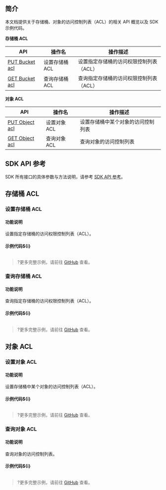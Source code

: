 ## 简介

本文档提供关于存储桶、对象的访问控制列表（ACL）的相关 API 概览以及 SDK 示例代码。

**存储桶 ACL**

| API                                                          | 操作名         | 操作描述                                |
| ------------------------------------------------------------ | -------------- | --------------------------------------- |
| [PUT Bucket acl](https://cloud.tencent.com/document/product/436/7737) | 设置存储桶 ACL | 设置指定存储桶的访问权限控制列表（ACL） |
| [GET Bucket acl](https://cloud.tencent.com/document/product/436/7733) | 查询存储桶 ACL | 查询指定存储桶的访问权限控制列表（ACL） |

**对象 ACL**

| API                                                          | 操作名       | 操作描述                                      |
| ------------------------------------------------------------ | ------------ | --------------------------------------------- |
| [PUT Object acl](https://cloud.tencent.com/document/product/436/7748) | 设置对象 ACL | 设置存储桶中某个对象的访问控制列表 |
| [GET Object acl](https://cloud.tencent.com/document/product/436/7744) | 查询对象 ACL | 查询对象的访问控制列表                |

## SDK API 参考

SDK 所有接口的具体参数与方法说明，请参考 [SDK API 参考](cssg://api-doc)。


## 存储桶 ACL

### 设置存储桶 ACL

#### 功能说明

设置指定存储桶的访问权限控制列表（ACL）。

#### 示例代码${i}

[//]: # (.cssg-snippet-put-bucket-acl)
```
```

>?更多完整示例，请前往 [GitHub](cssg://code-example/put-bucket-acl) 查看。

### 查询存储桶 ACL

#### 功能说明

查询指定存储桶的访问权限控制列表（ACL）。

#### 示例代码${i}

[//]: # (.cssg-snippet-get-bucket-acl)
```
```

>?更多完整示例，请前往 [GitHub](cssg://code-example/get-bucket-acl) 查看。

## 对象 ACL

### 设置对象 ACL

#### 功能说明

设置存储桶中某个对象的访问控制列表（ACL）。

#### 示例代码${i}

[//]: # (.cssg-snippet-put-object-acl)
```
```

>?更多完整示例，请前往 [GitHub](cssg://code-example/put-object-acl) 查看。

### 查询对象 ACL

#### 功能说明

查询对象的访问控制列表。

#### 示例代码${i}

[//]: # (.cssg-snippet-get-object-acl)
```
```
>?更多完整示例，请前往 [GitHub](cssg://code-example/get-object-acl) 查看。



